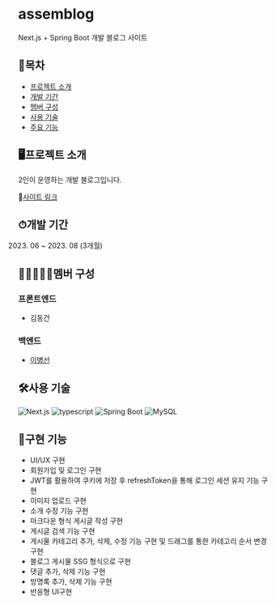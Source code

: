 # assemblog
Next.js + Spring Boot 개발 블로그 사이트

## 📒목차
- [프로젝트 소개](#프로젝트-소개)
- [개발 기간](#개발-기간)
- [멤버 구성](#멤버-구성)
- [사용 기술](#사용-기술)
- [주요 기능](#구현-기능)

## 🖥프로젝트 소개
2인이 운영하는 개발 블로그입니다.

📎[사이트 링크](https://assemblog.vercel.app/)


## ⏱개발 기간
2023. 06 ~ 2023. 08 (3개월)


## 👨🏻‍🤝‍👨🏻멤버 구성
### 프론트엔드
* 김동건

### 백엔드
* [이병선](https://github.com/dlqudtjs)


## 🛠사용 기술
![Next.js](https://img.shields.io/badge/next.js-%23323330.svg?style=for-the-badge&logo=next.js&logoColor=white)
![typescript](https://img.shields.io/badge/typescript-%23323330.svg?style=for-the-badge&logo=typescript&logoColor=#3178C6)
![Spring Boot](https://img.shields.io/badge/spring-%236DB33F.svg?style=for-the-badge&logo=spring&logoColor=white)
![MySQL](https://img.shields.io/badge/mysql-%2300f.svg?style=for-the-badge&logo=mysql&logoColor=white)


## 📕구현 기능
- UI/UX 구현
- 회원가입 및 로그인 구현
- JWT를 활용하여 쿠키에 저장 후 refreshToken을 통해 로그인 세션 유지 기능 구현
- 이미지 업로드 구현
- 소개 수정 기능 구현
- 마크다운 형식 게시글 작성 구현 
- 게시글 검색 기능 구현
- 게시물 카테고리 추가, 삭제, 수정 기능 구현 및 드래그를 통한 카테고리 순서 변경 구현
- 블로그 게시물 SSG 형식으로 구현 
- 댓글 추가, 삭제 기능 구현 
- 방명록 추가, 삭제 기능 구현
- 반응형 UI구현




